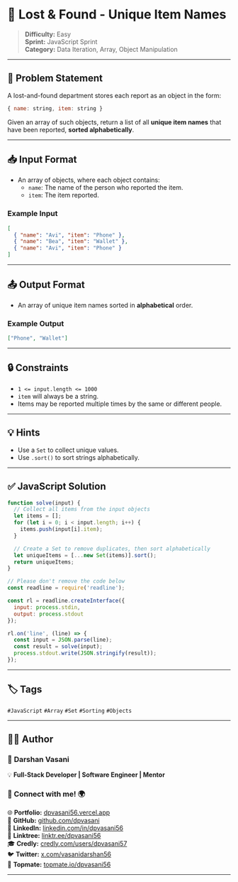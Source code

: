 # 🧠 Lost & Found - Unique Item Names

> **Difficulty:** Easy  
> **Sprint:** JavaScript Sprint  
> **Category:** Data Iteration, Array, Object Manipulation

---

## 📝 Problem Statement

A lost-and-found department stores each report as an object in the form:

```js
{ name: string, item: string }
```

Given an array of such objects, return a list of all **unique item names** that have been reported, **sorted alphabetically**.

---

## 📥 Input Format

- An array of objects, where each object contains:
  - `name`: The name of the person who reported the item.
  - `item`: The item reported.

### Example Input

```json
[
  { "name": "Avi", "item": "Phone" },
  { "name": "Bea", "item": "Wallet" },
  { "name": "Avi", "item": "Phone" }
]
```

---

## 📤 Output Format

- An array of unique item names sorted in **alphabetical** order.

### Example Output

```json
["Phone", "Wallet"]
```

---

## 🔒 Constraints

- `1 <= input.length <= 1000`
- `item` will always be a string.
- Items may be reported multiple times by the same or different people.

---

## 💡 Hints

- Use a `Set` to collect unique values.
- Use `.sort()` to sort strings alphabetically.

---

## ✅ JavaScript Solution

```js
function solve(input) {
  // Collect all items from the input objects
  let items = [];
  for (let i = 0; i < input.length; i++) {
    items.push(input[i].item);
  }

  // Create a Set to remove duplicates, then sort alphabetically
  let uniqueItems = [...new Set(items)].sort();
  return uniqueItems;
}

// Please don't remove the code below
const readline = require('readline');

const rl = readline.createInterface({
  input: process.stdin,
  output: process.stdout
});

rl.on('line', (line) => {
  const input = JSON.parse(line);
  const result = solve(input);
  process.stdout.write(JSON.stringify(result));
});
```

---

## 🏷️ Tags

`#JavaScript` `#Array` `#Set` `#Sorting` `#Objects`

---

## 👨‍💻 Author  

### 🚀 **Darshan Vasani**  
💡 **Full-Stack Developer | Software Engineer | Mentor**    

### 🔗 Connect with me! 🌍  
🌐 **Portfolio:** [dpvasani56.vercel.app](https://dpvasani56.vercel.app/)  
🐙 **GitHub:** [github.com/dpvasani](https://github.com/dpvasani)  
💼 **LinkedIn:** [linkedin.com/in/dpvasani56](https://www.linkedin.com/in/dpvasani56/)  
🌳 **Linktree:** [linktr.ee/dpvasani56](https://linktr.ee/dpvasani56)  
🎓 **Credly:** [credly.com/users/dpvasani57](https://www.credly.com/users/dpvasani57/)  
🐦 **Twitter:** [x.com/vasanidarshan56](https://x.com/vasanidarshan56)  
📢 **Topmate:** [topmate.io/dpvasani56](https://topmate.io/dpvasani56)  

---